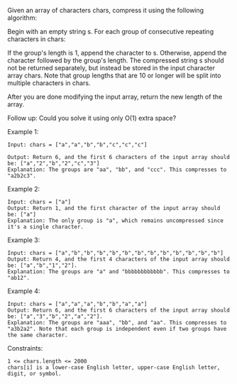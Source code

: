 Given an array of characters chars, compress it using the following algorithm:

Begin with an empty string s. For each group of consecutive repeating characters in chars:

If the group's length is 1, append the character to s.
Otherwise, append the character followed by the group's length.
The compressed string s should not be returned separately, but instead be stored in the input character array chars. Note that group lengths that are 10 or longer will be split into multiple characters in chars.

After you are done modifying the input array, return the new length of the array.

Follow up:
Could you solve it using only O(1) extra space?

Example 1:

```
Input: chars = ["a","a","b","b","c","c","c"]

Output: Return 6, and the first 6 characters of the input array should be: ["a","2","b","2","c","3"]
Explanation: The groups are "aa", "bb", and "ccc". This compresses to "a2b2c3".
```

Example 2:
```
Input: chars = ["a"]
Output: Return 1, and the first character of the input array should be: ["a"]
Explanation: The only group is "a", which remains uncompressed since it's a single character.
```
Example 3:
```
Input: chars = ["a","b","b","b","b","b","b","b","b","b","b","b","b"]
Output: Return 4, and the first 4 characters of the input array should be: ["a","b","1","2"].
Explanation: The groups are "a" and "bbbbbbbbbbbb". This compresses to "ab12".
```
Example 4:
```
Input: chars = ["a","a","a","b","b","a","a"]
Output: Return 6, and the first 6 characters of the input array should be: ["a","3","b","2","a","2"].
Explanation: The groups are "aaa", "bb", and "aa". This compresses to "a3b2a2". Note that each group is independent even if two groups have the same character.
```

Constraints:
```
1 <= chars.length <= 2000
chars[i] is a lower-case English letter, upper-case English letter, digit, or symbol.
```
